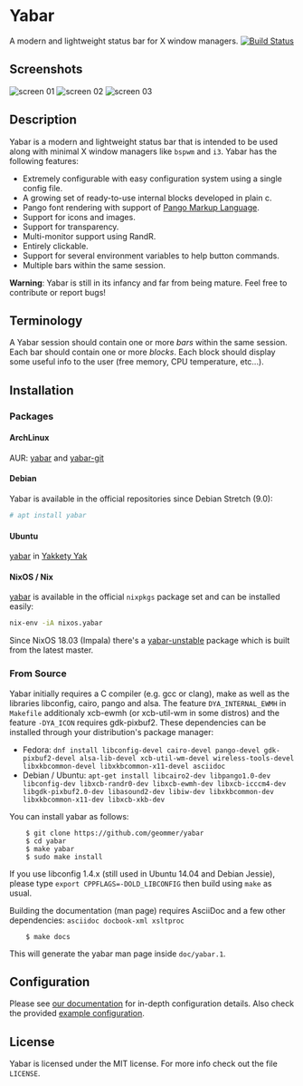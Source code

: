 # Yabar

A modern and lightweight status bar for X window managers.
[![Build Status](https://travis-ci.org/geommer/yabar.svg?branch=master)](https://travis-ci.org/geommer/yabar)

## Screenshots

![screen 01](examples/screenshots/scr01.png)
![screen 02](examples/screenshots/scr02.png)
![screen 03](examples/screenshots/scr03.png)

## Description

Yabar is a modern and lightweight status bar that is intended to be used along with minimal X window managers like `bspwm` and `i3`. Yabar has the following features:

* Extremely configurable with easy configuration system using a single config file.
* A growing set of ready-to-use internal blocks developed in plain c.
* Pango font rendering with support of [Pango Markup Language](https://developer.gnome.org/pango/stable/PangoMarkupFormat.html).
* Support for icons and images.
* Support for transparency.
* Multi-monitor support using RandR.
* Entirely clickable.
* Support for several environment variables to help button commands.
* Multiple bars within the same session.

**Warning**: Yabar is still in its infancy and far from being mature. Feel free to contribute or report bugs!

## Terminology

A Yabar session should contain one or more *bars* within the same session. Each bar should contain one or more *blocks*. Each block should display some useful info to the user (free memory, CPU temperature, etc...).

## Installation

### Packages

#### ArchLinux

AUR: [yabar](https://aur.archlinux.org/packages/yabar/) and [yabar-git](https://aur.archlinux.org/packages/yabar-git/)

#### Debian

Yabar is available in the official repositories since Debian Stretch (9.0):
```sh
# apt install yabar
```

#### Ubuntu

[yabar](http://packages.ubuntu.com/search?keywords=yabar&searchon=names&suite=all&section=all) in [Yakkety Yak](http://packages.ubuntu.com/yakkety/yabar)

#### NixOS / Nix

[yabar](https://nixos.org/nixos/packages.html#yabar) is available in the official `nixpkgs` package set and can be installed easily:

```sh
nix-env -iA nixos.yabar
```

Since NixOS 18.03 (Impala) there's a [yabar-unstable](https://github.com/NixOS/nixpkgs/blob/master/pkgs/applications/window-managers/yabar/unstable.nix) package which is built from the latest master.

### From Source
Yabar initially requires a C compiler (e.g. gcc or clang), make as well as the libraries libconfig, cairo, pango and alsa. The feature `DYA_INTERNAL_EWMH` in `Makefile` additionaly xcb-ewmh (or xcb-util-wm in some distros) and the feature `-DYA_ICON` requires gdk-pixbuf2. These dependencies can be installed through your distribution's package manager:

* Fedora: `dnf install libconfig-devel cairo-devel pango-devel gdk-pixbuf2-devel alsa-lib-devel xcb-util-wm-devel wireless-tools-devel libxkbcommon-devel libxkbcommon-x11-devel asciidoc`
* Debian / Ubuntu: `apt-get install libcairo2-dev libpango1.0-dev libconfig-dev libxcb-randr0-dev libxcb-ewmh-dev libxcb-icccm4-dev libgdk-pixbuf2.0-dev libasound2-dev libiw-dev libxkbcommon-dev libxkbcommon-x11-dev libxcb-xkb-dev`

You can install yabar as follows:

		$ git clone https://github.com/geommer/yabar
		$ cd yabar
		$ make yabar
		$ sudo make install

If you use libconfig 1.4.x (still used in Ubuntu 14.04 and Debian Jessie), please type `export CPPFLAGS=-DOLD_LIBCONFIG` then build using `make` as usual.

Building the documentation (man page) requires AsciiDoc and a few other dependencies: `asciidoc docbook-xml xsltproc`

		$ make docs

This will generate the yabar man page inside `doc/yabar.1`.

## Configuration

Please see [our documentation](doc/yabar.1.asciidoc) for in-depth configuration details. Also check the provided [example configuration](examples/example.config).

## License

Yabar is licensed under the MIT license. For more info check out the file `LICENSE`.
